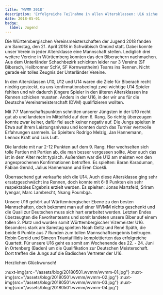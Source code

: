```yaml
---
title: 'WVMM 2018'
description: 'Erfolgreiche Teilnahme in allen Altersklassen: U16 sichert sich Vizemeistertitel und Qualifikation für die Deutsche Meisterschaft.'
date: 2018-05-01
badge:
  label: Jugend
---
```


Die Württembergischen Vereinsmeisterschaften der Jugend 2018 fanden am Samstag, den 21. April 2018 in Schwäbisch Gmünd statt. Dabei konnte unser Verein in jeder Altersklasse eine Mannschaft stellen. Lediglich drei weitere Vereine in Württemberg konnten das den Biberachern nachmachen. Aus dem Unterländer Schachbezirk schickten leider nur 3 Vereine (SF Biberach, Heilbronner SchV, SF Kornwestheim) Teams ins Rennen. Nicht gerade ein tolles Zeugnis der Unterländer Vereine.

In den Altersklassen U10, U12 und U14 waren die Ziele für Biberach recht niedrig gesteckt, da uns konfirmationsbedingt zwei wichtige U14 Spieler fehlten und wir dadurch jüngere Spieler in den älteren Altersklassen ins Rennen schicken mussten. Anders in der U16, in der wir uns für die Deutsche Vereinsmeisterschaft (DVM) qualifizieren wollten.

Mit 7:7 Mannschaftspunkten schnitten unserer Jüngsten in der U10 recht gut ab und landeten im Mittelfeld auf dem 6. Rang. So richtig überzeugen konnte zwar keiner, dafür fiel auch keiner negativ auf. Die Jungs spielten in Etwa auf ihrem Leistungsniveau und konnten durch das Turnier wertvolle Erfahrungen sammeln. Es Spielten: Rodrigo Melzig, Jan Hannemann, Lennox Kraft und Luis Luft.

Die landete mit nur 2-12 Punkten auf dem 9. Rang. Hier wechselten sich tolle Partien mit Partien ab, die man besser vergessen sollte. Aber auch das ist in dem Alter recht typisch. Außerdem war die U12 am meisten von den angesprochenen Konfirmationen betroffen. Es spielten: Baran Karaduman, Fabian Gerold, Julius Hannemann und Eren Cicekli.

Überraschend gut verkaufte sich die U14. Auch diese Altersklasse ging sehr ersatzgeschwächt ins Rennen, doch konnte mit 6-8 Punkten ein sehr respektables Ergebnis erzielt werden. Es spielten: Jonas Martsfeld, Sriram Iyengar, Marc Lambrecht, Nsang Poumbga.

Unsere U16 gehört auf Württembergischer Ebene zu den besten Mannschaften, doch bekommt man auf einer WVMM nichts geschenkt und die Quali zur Deutschen muss sich hart erarbeitet werden. Letzten Endes überzeugten die Favoritenteams und somit landeten unsere Biber auf einem tollen 2. Platz und wurden somit Württembergischer Vizemeister U16. Besonders stark am Samstag spielten Noah Geltz und René Späth, die beide 6 Punkte aus 7 Runden zum tollen Mannschaftsergebnis beitrugen. Robin Gerold und Simeon Triantafillidis komplettierten das erfolgreiche Quartett. Für unsere U16 geht es somit am Wochenende des 22. - 24. Juni in Ortenberg (Baden) um die Qualifikation zur Deutschen Meisterschaft. Dort treffen die Jungs auf die Badischen Vertreter der U16.

Herzlichen Glückwunsch!

:nuxt-img{src="/assets/blog/20180501.wvmm/wvmm-01.jpg"}
:nuxt-img{src="/assets/blog/20180501.wvmm/wvmm-02.jpg"}
:nuxt-img{src="/assets/blog/20180501.wvmm/wvmm-03.jpg"}
:nuxt-img{src="/assets/blog/20180501.wvmm/wvmm-04.jpg"}
